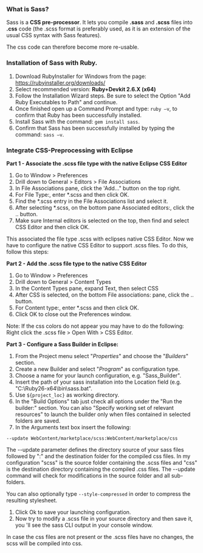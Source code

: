 ### **What is Sass?**

Sass is a **CSS pre-processor**. It lets you compile **.sass** and **.scss** files into **.css** code (the .scss format is preferably used, as it is an extension of the usual CSS syntax with Sass features).

The css code can therefore become more re-usable.

### **Installation of Sass with Ruby.**

1. Download RubyInstaller  for Windows from the page: https://rubyinstaller.org/downloads/
2. Select recommended version: **Ruby+Devkit 2.6.X (x64)**
3. Follow the Installation Wizard steps. Be sure to select the Option &quot;Add Ruby Executables to Path&quot; and continue.
4. Once finished open up a Command Prompt and type: `ruby –v`, to confirm that Ruby has been successfully installed.
5. Install Sass with the command: `gem install sass`.
6. Confirm that Sass has been successfully installed by typing the command: `sass –v`.

### **Integrate CSS-Preprocessing with Eclipse**

**Part 1 - Associate the .scss file type with the native Eclipse CSS Editor**

1. Go to Window > Preferences
2. Drill down to General > Editors > File Associations
3. In File Associations pane, click the &#39;Add...&quot; button on the top right.
4. For File Type:, enter \*.scss and then click OK.
5. Find the \*.scss entry in the File Associations list and select it.
6. After selecting \*.scss, on the bottom pane Associated editors:, click the .. button.
7. Make sure Internal editors is selected on the top, then find and select CSS Editor and then click OK.

This associated the file type .scss with eclipses native CSS Editor. Now we have to configure the native CSS Editor to support .scss files. To do this, follow this steps:

**Part 2 - Add the .scss file type to the native CSS Editor**

1. Go to Window > Preferences
2. Drill down to General > Content Types
3. In the Content Types pane, expand Text, then select CSS
4. After CSS is selected, on the bottom File associations: pane, click the .. button.
5. For Content type:, enter \*.scss and then click OK.
6. Click OK to close out the Preferences window.

Note: If the css colors do not appear you may have to do the following: Right click the .scss file > Open With > CSS Editor.

**Part 3 - Configure a Sass Builder in Eclipse:**

1. From the Project menu select &quot;*Properties*&quot; and choose the &quot;*Builders*&quot; section.
2. Create a new Builder and select &quot;*Program*&quot; as configuration type.
3. Choose a name for your launch configuration, e.g. &quot;Sass\_Builder&quot;.
4. Insert the path of your sass installation into the Location field (e.g. &quot;C:\Ruby26-x64\bin\sass.bat&quot;.
5. Use `${project_loc}` as working directory.
6. In the &quot;Build Options&quot; tab just check all options under the &quot;Run the builder:&quot; section. You can also &quot;Specify working set of relevant resources&quot; to launch the builder only when files contained in selected folders are saved.
7. In the Arguments text box insert the following:

`--update WebContent/marketplace/scss:WebContent/marketplace/css`

 The --update parameter defines the directory source of your sass files followed by &quot;:&quot; and the destination folder for the compiled css files. In my configuration &quot;scss&quot; is the source folder containing the .scss files and &quot;css&quot; is the destination directory containing the compiled .css files. The --update command will check for modifications in the source folder and all sub-folders.

You can also optionally type `--style-compressed` in order to compress the resulting stylesheet.

1. Click Ok to save your launching configuration.
2. Now try to modify a .scss file in your source directory and then save it, you 'll see the sass CLI output in your console window.

In case the css files are not present or the .scss files have no changes, the scss will be compiled into css.

